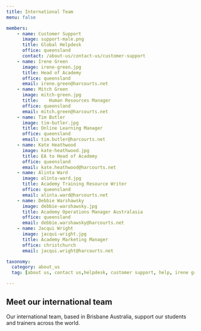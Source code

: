 ```yaml
---
title: International Team
menu: false

members:
    - name: Customer Support
      image: support-male.png
      title: Global Helpdesk
      office: queensland
      contact: /about-us/contact-us/customer-support
    - name: Irene Green
      image: irene-green.jpg
      title: Head of Academy
      office: queensland
      email: irene.green@harcourts.net
    - name: Mitch Green
      image: mitch-green.jpg
      title: 	Human Resources Manager
      office: queensland
      email: mitch.green@harcourts.net
    - name: Tim Butler
      image: tim-butler.jpg
      title: Online Learning Manager
      office: queensland
      email: tim.butler@harcourts.net
    - name: Kate Heathwood
      image: kate-heathwood.jpg
      title: EA to Head of Academy
      office: queensland
      email: kate.heathwood@harcourts.net
    - name: Alinta Ward
      image: alinta-ward.jpg
      title: Academy Training Resource Writer
      office: queensland
      email: alinta.ward@harcourts.net
    - name: Debbie Warshawsky
      image: debbie-warshawsky.jpg
      title: Academy Operations Manager Australasia
      office: queensland
      email: debbie.warshawsky@harcourts.net
    - name: Jacqui Wright
      image: jacqui-wright.jpg
      title: Academy Marketing Manager
      office: christchurch
      email: jacqui.wright@harcourts.net

taxonomy:
  category: about_us
  tag: [about us, contact us,helpdesk, customer support, help, irene green, debbie ]

---
```

## Meet our international team

Our international team, based in Brisbane Australia, support our students and trainers across the world.
